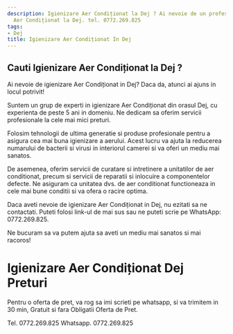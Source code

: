 ```yaml
---
description: Igienizare Aer Condiționat la Dej ? Ai nevoie de un profesionist in Igienizare
  Aer Condiționat la Dej. tel. 0772.269.825
tags:
- Dej
title: Igienizare Aer Condiționat In Dej
---
```



## Cauti Igienizare Aer Condiționat la Dej ?

Ai nevoie de igienizare Aer Condiționat in Dej? Daca da, atunci ai ajuns in locul potrivit! 

Suntem un grup de experti in igienizare Aer Condiționat din orasul Dej, cu experienta de peste 5 ani in domeniu. Ne dedicam sa oferim servicii profesionale la cele mai mici preturi.

Folosim tehnologii de ultima generatie si produse profesionale pentru a asigura cea mai buna igienizare a aerului. Acest lucru va ajuta la reducerea numarului de bacterii si virusi in interiorul camerei si va oferi un mediu mai sanatos.

De asemenea, oferim servicii de curatare si intretinere a unitatilor de aer conditionat, precum si servicii de reparatii si inlocuire a componentelor defecte. Ne asiguram ca unitatea dvs. de aer conditionat functioneaza in cele mai bune conditii si va ofera o racire optima.

Daca aveti nevoie de igienizare Aer Condiționat in Dej, nu ezitati sa ne contactati. Puteti folosi link-ul de mai sus sau ne puteti scrie pe WhatsApp: 0772.269.825.

Ne bucuram sa va putem ajuta sa aveti un mediu mai sanatos si mai racoros!

# Igienizare Aer Condiționat Dej Preturi
Pentru o oferta de pret, va rog sa imi scrieti pe whatsapp, si va trimitem in 30 min, Gratuit si fara Obligatii Oferta de Pret.

Tel. 0772.269.825
Whatsapp. 0772.269.825